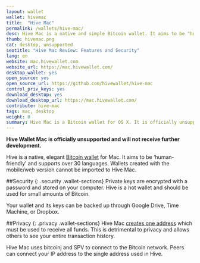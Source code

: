 ```yaml
---
layout: wallet
wallet: hivemac
title:  "Hive Mac"
permalink: /wallets/hive-mac/
desc: Hive Mac is a native and simple Bitcoin wallet. It aims to be "human-friendly" and supports over 30 languages, but has very limited features.
thumb: hivemac.png
cat: desktop, unsupported
seotitle: "Hive Mac Review: Features and Security"
lang: en
website: mac.hivewallet.com
website_url: https://mac.hivewallet.com/
desktop_wallet: yes
open_source: yes
open_source_url: https://github.com/hivewallet/hive-mac
control_priv_keys: yes
download_desktop: yes
download_desktop_url: https://mac.hivewallet.com/
contribute: hive-mac
tags: mac, desktop
weight: 0
summary: Hive Mac is a Bitcoin wallet for OS X. It is officially unsupported and will not receive further updates. We recommend finding an alternative wallet. 
---
```

**Hive Wallet Mac is officially unsupported and will not receive further development.**  

Hive is a native, elegant [Bitcoin wallet](/wallets/) for Mac. It aims to be ‘human-friendly’ and supports over 30 languages. Wallets created with the mobile/web version cannot be imported to Hive Mac.

##Security
{: .security .wallet-sections}
Private keys are encrypted with a password and stored on your computer.  Hive is a hot wallet and should be used for small amounts of Bitcoin.

Your wallet and its keys can be backed up through Google Drive, Time Machine, or Dropbox.

##Privacy
{: .privacy .wallet-sections}
Hive Mac [creates one address](https://github.com/hivewallet/hive-mac/wiki/FAQ#can-i-create-more-than-one-address-or-multiple-wallets) which must be used to receive all funds. This is detrimental to privacy and allows others to see your entire transaction history.

Hive Mac uses bitcoinj and SPV to connect to the Bitcoin network. Peers can connect your IP address to the single address used in Hive.